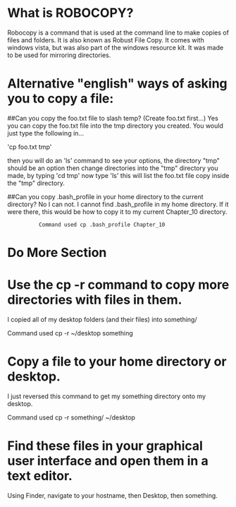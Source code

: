 # What is ROBOCOPY? 
Robocopy is a command that is used at the command line to make copies of files and folders.
It is also known as Robust File Copy. It comes with windows vista, but was also part
of the windows resource kit. It was made to be used for mirroring directories.

# Alternative "english" ways of asking you to copy a file:

##Can you copy the foo.txt file to slash temp? (Create foo.txt first...)
Yes you can copy the foo.txt file into the tmp directory you created. You would just type the
following in...
  
'cp foo.txt tmp'

then you will do an 'ls' command to see your options, the directory "tmp" 
should be an option then change directories into the "tmp" directory you made, by typing 
'cd tmp'
now type
'ls' 
this will list the foo.txt file copy inside the "tmp" directory. 

##Can you copy .bash_profile in your home directory to the current directory?
No I can not. I cannot find .bash_profile in my home directory.
If it were there, this would be how to copy it to my current Chapter_10 directory.
              
              Command used cp .bash_profile Chapter_10

# Do More Section
# Use the cp -r command to copy more directories with files in them.
I copied all of my desktop folders (and their files) into something/

Command used cp -r ~/desktop something


# Copy a file to your home directory or desktop.
I just reversed this command to get my something directory onto my desktop.

Command used cp -r something/ ~/desktop


# Find these files in your graphical user interface and open them in a text editor.
Using Finder, navigate to your hostname, then Desktop, then something.


